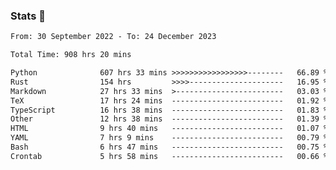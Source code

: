 ### Stats 👋
<!--START_SECTION:waka-->

```txt
From: 30 September 2022 - To: 24 December 2023

Total Time: 908 hrs 20 mins

Python              607 hrs 33 mins >>>>>>>>>>>>>>>>>--------   66.89 %
Rust                154 hrs         >>>>---------------------   16.95 %
Markdown            27 hrs 33 mins  >------------------------   03.03 %
TeX                 17 hrs 24 mins  -------------------------   01.92 %
TypeScript          16 hrs 38 mins  -------------------------   01.83 %
Other               12 hrs 38 mins  -------------------------   01.39 %
HTML                9 hrs 40 mins   -------------------------   01.07 %
YAML                7 hrs 9 mins    -------------------------   00.79 %
Bash                6 hrs 47 mins   -------------------------   00.75 %
Crontab             5 hrs 58 mins   -------------------------   00.66 %
```

<!--END_SECTION:waka-->

<!--
**buhaytza2005/buhaytza2005** is a ✨ _special_ ✨ repository because its `README.md` (this file) appears on your GitHub profile.

Here are some ideas to get you started:

- 🔭 I’m currently working on ...
- 🌱 I’m currently learning ...
- 👯 I’m looking to collaborate on ...
- 🤔 I’m looking for help with ...
- 💬 Ask me about ...
- 📫 How to reach me: ...
- 😄 Pronouns: ...
- ⚡ Fun fact: ...
-->


